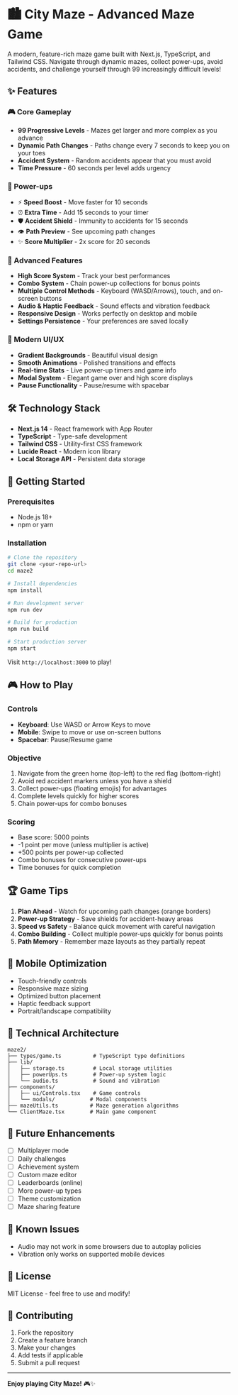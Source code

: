 # 🏙️ City Maze - Advanced Maze Game

A modern, feature-rich maze game built with Next.js, TypeScript, and Tailwind CSS. Navigate through dynamic mazes, collect power-ups, avoid accidents, and challenge yourself through 99 increasingly difficult levels!

## ✨ Features

### 🎮 Core Gameplay
- **99 Progressive Levels** - Mazes get larger and more complex as you advance
- **Dynamic Path Changes** - Paths change every 7 seconds to keep you on your toes
- **Accident System** - Random accidents appear that you must avoid
- **Time Pressure** - 60 seconds per level adds urgency

### 🚀 Power-ups
- ⚡ **Speed Boost** - Move faster for 10 seconds
- ⏰ **Extra Time** - Add 15 seconds to your timer
- 🛡️ **Accident Shield** - Immunity to accidents for 15 seconds  
- 👁️ **Path Preview** - See upcoming path changes
- ✨ **Score Multiplier** - 2x score for 20 seconds

### 🎯 Advanced Features
- **High Score System** - Track your best performances
- **Combo System** - Chain power-up collections for bonus points
- **Multiple Control Methods** - Keyboard (WASD/Arrows), touch, and on-screen buttons
- **Audio & Haptic Feedback** - Sound effects and vibration feedback
- **Responsive Design** - Works perfectly on desktop and mobile
- **Settings Persistence** - Your preferences are saved locally

### 🎨 Modern UI/UX
- **Gradient Backgrounds** - Beautiful visual design
- **Smooth Animations** - Polished transitions and effects
- **Real-time Stats** - Live power-up timers and game info
- **Modal System** - Elegant game over and high score displays
- **Pause Functionality** - Pause/resume with spacebar

## 🛠️ Technology Stack

- **Next.js 14** - React framework with App Router
- **TypeScript** - Type-safe development
- **Tailwind CSS** - Utility-first CSS framework
- **Lucide React** - Modern icon library
- **Local Storage API** - Persistent data storage

## 🚀 Getting Started

### Prerequisites
- Node.js 18+ 
- npm or yarn

### Installation
```bash
# Clone the repository
git clone <your-repo-url>
cd maze2

# Install dependencies
npm install

# Run development server
npm run dev

# Build for production
npm run build

# Start production server
npm start
```

Visit `http://localhost:3000` to play!

## 🎮 How to Play

### Controls
- **Keyboard**: Use WASD or Arrow Keys to move
- **Mobile**: Swipe to move or use on-screen buttons
- **Spacebar**: Pause/Resume game

### Objective
1. Navigate from the green home (top-left) to the red flag (bottom-right)
2. Avoid red accident markers unless you have a shield
3. Collect power-ups (floating emojis) for advantages
4. Complete levels quickly for higher scores
5. Chain power-ups for combo bonuses

### Scoring
- Base score: 5000 points
- -1 point per move (unless multiplier is active)
- +500 points per power-up collected
- Combo bonuses for consecutive power-ups
- Time bonuses for quick completion

## 🏆 Game Tips

1. **Plan Ahead** - Watch for upcoming path changes (orange borders)
2. **Power-up Strategy** - Save shields for accident-heavy areas
3. **Speed vs Safety** - Balance quick movement with careful navigation
4. **Combo Building** - Collect multiple power-ups quickly for bonus points
5. **Path Memory** - Remember maze layouts as they partially repeat

## 📱 Mobile Optimization

- Touch-friendly controls
- Responsive maze sizing
- Optimized button placement
- Haptic feedback support
- Portrait/landscape compatibility

## 🔧 Technical Architecture

```
maze2/
├── types/game.ts          # TypeScript type definitions
├── lib/
│   ├── storage.ts         # Local storage utilities
│   ├── powerUps.ts        # Power-up system logic
│   └── audio.ts           # Sound and vibration
├── components/
│   ├── ui/Controls.tsx    # Game controls
│   └── modals/           # Modal components
├── mazeUtils.ts          # Maze generation algorithms
└── ClientMaze.tsx        # Main game component
```

## 🎯 Future Enhancements

- [ ] Multiplayer mode
- [ ] Daily challenges
- [ ] Achievement system
- [ ] Custom maze editor
- [ ] Leaderboards (online)
- [ ] More power-up types
- [ ] Theme customization
- [ ] Maze sharing feature

## 🐛 Known Issues

- Audio may not work in some browsers due to autoplay policies
- Vibration only works on supported mobile devices

## 📄 License

MIT License - feel free to use and modify!

## 🤝 Contributing

1. Fork the repository
2. Create a feature branch
3. Make your changes
4. Add tests if applicable
5. Submit a pull request

---

**Enjoy playing City Maze!** 🎮✨